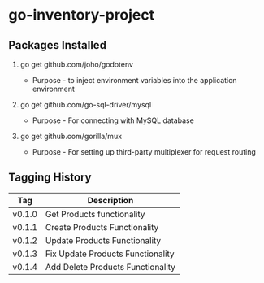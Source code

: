 # go-inventory-project 

## Packages Installed 

1. go get  github.com/joho/godotenv 
    *   Purpose - to inject environment variables into the application environment

2. go get github.com/go-sql-driver/mysql 
    * Purpose - For connecting with MySQL database 

3. go get github.com/gorilla/mux
    * Purpose - For setting up third-party multiplexer for request routing  

## Tagging History 

| Tag         | Description |
| ----------- | ----------- |
| v0.1.0      | Get Products functionality       |
| v0.1.1      | Create Products Functionality        |
| v0.1.2      | Update Products Functionality |
| v0.1.3      | Fix Update Products Functionality |
| v0.1.4      | Add Delete Products Functionality |

